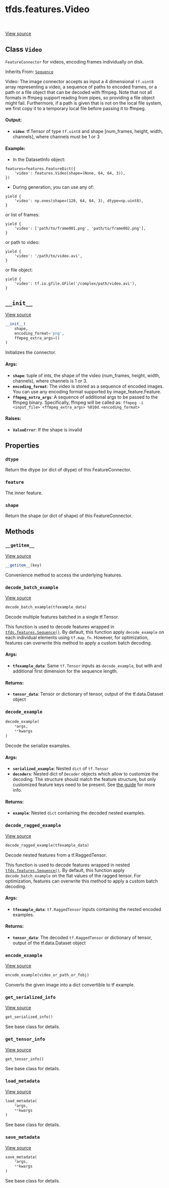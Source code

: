<div itemscope itemtype="http://developers.google.com/ReferenceObject">
<meta itemprop="name" content="tfds.features.Video" />
<meta itemprop="path" content="Stable" />
<meta itemprop="property" content="dtype"/>
<meta itemprop="property" content="feature"/>
<meta itemprop="property" content="shape"/>
<meta itemprop="property" content="__getitem__"/>
<meta itemprop="property" content="__init__"/>
<meta itemprop="property" content="decode_batch_example"/>
<meta itemprop="property" content="decode_example"/>
<meta itemprop="property" content="decode_ragged_example"/>
<meta itemprop="property" content="encode_example"/>
<meta itemprop="property" content="get_serialized_info"/>
<meta itemprop="property" content="get_tensor_info"/>
<meta itemprop="property" content="load_metadata"/>
<meta itemprop="property" content="save_metadata"/>
</div>

# tfds.features.Video

<!-- Insert buttons and diff -->

<table class="tfo-notebook-buttons tfo-api" align="left">
</table>

<a target="_blank" href="https://github.com/tensorflow/datasets/tree/master/tensorflow_datasets/core/features/video_feature.py">View
source</a>

## Class `Video`

`FeatureConnector` for videos, encoding frames individually on disk.

Inherits From: [`Sequence`](../../tfds/features/Sequence.md)

<!-- Placeholder for "Used in" -->

Video: The image connector accepts as input a 4 dimensional `tf.uint8` array
representing a video, a sequence of paths to encoded frames, or a path or a file
object that can be decoded with ffmpeg. Note that not all formats in ffmpeg
support reading from pipes, so providing a file object might fail. Furthermore,
if a path is given that is not on the local file system, we first copy it to a
temporary local file before passing it to ffmpeg.

#### Output:

*   <b>`video`</b>: tf.Tensor of type `tf.uint8` and shape [num_frames, height,
    width, channels], where channels must be 1 or 3

#### Example:

*   In the DatasetInfo object:

```
features=features.FeatureDict({
    'video': features.Video(shape=(None, 64, 64, 3)),
})
```

*   During generation, you can use any of:

```
yield {
    'video': np.ones(shape=(128, 64, 64, 3), dtype=np.uint8),
}
```

or list of frames:

```
yield {
    'video': ['path/to/frame001.png', 'path/to/frame002.png'],
}
```

or path to video:

```
yield {
    'video': '/path/to/video.avi',
}
```

or file object:

```
yield {
    'video': tf.io.gfile.GFile('/complex/path/video.avi'),
}
```

<h2 id="__init__"><code>__init__</code></h2>

<a target="_blank" href="https://github.com/tensorflow/datasets/tree/master/tensorflow_datasets/core/features/video_feature.py">View
source</a>

``` python
__init__(
    shape,
    encoding_format='png',
    ffmpeg_extra_args=()
)
```

Initializes the connector.

#### Args:

*   <b>`shape`</b>: tuple of ints, the shape of the video (num_frames, height,
    width, channels), where channels is 1 or 3.
*   <b>`encoding_format`</b>: The video is stored as a sequence of encoded
    images. You can use any encoding format supported by image_feature.Feature.
*   <b>`ffmpeg_extra_args`</b>: A sequence of additional args to be passed to
    the ffmpeg binary. Specifically, ffmpeg will be called as: `ffmpeg -i
    <input_file> <ffmpeg_extra_args> %010d.<encoding_format>`

#### Raises:

* <b>`ValueError`</b>: If the shape is invalid



## Properties

<h3 id="dtype"><code>dtype</code></h3>

Return the dtype (or dict of dtype) of this FeatureConnector.

<h3 id="feature"><code>feature</code></h3>

The inner feature.

<h3 id="shape"><code>shape</code></h3>

Return the shape (or dict of shape) of this FeatureConnector.

## Methods

<h3 id="__getitem__"><code>__getitem__</code></h3>

<a target="_blank" href="https://github.com/tensorflow/datasets/tree/master/tensorflow_datasets/core/features/sequence_feature.py">View
source</a>

```python
__getitem__(key)
```

Convenience method to access the underlying features.

<h3 id="decode_batch_example"><code>decode_batch_example</code></h3>

<a target="_blank" href="https://github.com/tensorflow/datasets/tree/master/tensorflow_datasets/core/features/feature.py">View
source</a>

```python
decode_batch_example(tfexample_data)
```

Decode multiple features batched in a single tf.Tensor.

This function is used to decode features wrapped in
<a href="../../tfds/features/Sequence.md"><code>tfds.features.Sequence()</code></a>.
By default, this function apply `decode_example` on each individual elements
using `tf.map_fn`. However, for optimization, features can overwrite this method
to apply a custom batch decoding.

#### Args:

*   <b>`tfexample_data`</b>: Same `tf.Tensor` inputs as `decode_example`, but
    with and additional first dimension for the sequence length.

#### Returns:

*   <b>`tensor_data`</b>: Tensor or dictionary of tensor, output of the
    tf.data.Dataset object

<h3 id="decode_example"><code>decode_example</code></h3>

```python
decode_example(
    *args,
    **kwargs
)
```

Decode the serialize examples.

#### Args:

*   <b>`serialized_example`</b>: Nested `dict` of `tf.Tensor`
*   <b>`decoders`</b>: Nested dict of `Decoder` objects which allow to customize
    the decoding. The structure should match the feature structure, but only
    customized feature keys need to be present. See
    [the guide](https://github.com/tensorflow/datasets/tree/master/docs/decode.md)
    for more info.

#### Returns:

*   <b>`example`</b>: Nested `dict` containing the decoded nested examples.

<h3 id="decode_ragged_example"><code>decode_ragged_example</code></h3>

<a target="_blank" href="https://github.com/tensorflow/datasets/tree/master/tensorflow_datasets/core/features/feature.py">View
source</a>

```python
decode_ragged_example(tfexample_data)
```

Decode nested features from a tf.RaggedTensor.

This function is used to decode features wrapped in nested
<a href="../../tfds/features/Sequence.md"><code>tfds.features.Sequence()</code></a>.
By default, this function apply `decode_batch_example` on the flat values of the
ragged tensor. For optimization, features can overwrite this method to apply a
custom batch decoding.

#### Args:

*   <b>`tfexample_data`</b>: `tf.RaggedTensor` inputs containing the nested
    encoded examples.

#### Returns:

*   <b>`tensor_data`</b>: The decoded `tf.RaggedTensor` or dictionary of tensor,
    output of the tf.data.Dataset object

<h3 id="encode_example"><code>encode_example</code></h3>

<a target="_blank" href="https://github.com/tensorflow/datasets/tree/master/tensorflow_datasets/core/features/video_feature.py">View
source</a>

``` python
encode_example(video_or_path_or_fobj)
```

Converts the given image into a dict convertible to tf example.

<h3 id="get_serialized_info"><code>get_serialized_info</code></h3>

<a target="_blank" href="https://github.com/tensorflow/datasets/tree/master/tensorflow_datasets/core/features/sequence_feature.py">View
source</a>

``` python
get_serialized_info()
```

See base class for details.

<h3 id="get_tensor_info"><code>get_tensor_info</code></h3>

<a target="_blank" href="https://github.com/tensorflow/datasets/tree/master/tensorflow_datasets/core/features/sequence_feature.py">View
source</a>

``` python
get_tensor_info()
```

See base class for details.

<h3 id="load_metadata"><code>load_metadata</code></h3>

<a target="_blank" href="https://github.com/tensorflow/datasets/tree/master/tensorflow_datasets/core/features/sequence_feature.py">View
source</a>

```python
load_metadata(
    *args,
    **kwargs
)
```

See base class for details.

<h3 id="save_metadata"><code>save_metadata</code></h3>

<a target="_blank" href="https://github.com/tensorflow/datasets/tree/master/tensorflow_datasets/core/features/sequence_feature.py">View
source</a>

```python
save_metadata(
    *args,
    **kwargs
)
```

See base class for details.
